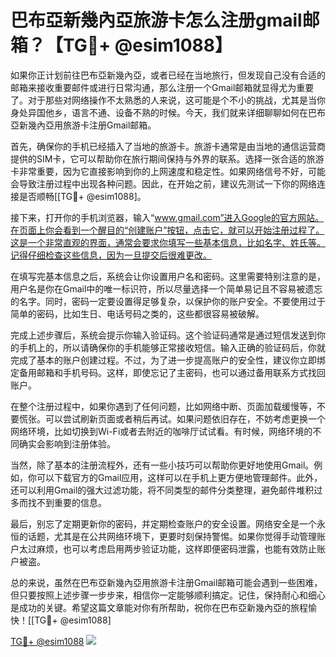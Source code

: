 # 巴布亞新幾內亞旅游卡怎么注册gmail邮箱？【TG💪+ @esim1088】

如果你正计划前往巴布亞新幾內亞，或者已经在当地旅行，但发现自己没有合适的邮箱来接收重要邮件或进行日常沟通，那么注册一个Gmail邮箱就显得尤为重要了。对于那些对网络操作不太熟悉的人来说，这可能是个不小的挑战，尤其是当你身处异国他乡，语言不通、设备不熟的时候。今天，我们就来详细聊聊如何在巴布亞新幾內亞用旅游卡注册Gmail邮箱。

首先，确保你的手机已经插入了当地的旅游卡。旅游卡通常是由当地的通信运营商提供的SIM卡，它可以帮助你在旅行期间保持与外界的联系。选择一张合适的旅游卡非常重要，因为它直接影响到你的上网速度和稳定性。如果网络信号不好，可能会导致注册过程中出现各种问题。因此，在开始之前，建议先测试一下你的网络连接是否顺畅[[TG💪+ @esim1088]。

接下来，打开你的手机浏览器，输入“www.gmail.com”进入Google的官方网站。在页面上你会看到一个醒目的“创建账户”按钮，点击它，就可以开始注册过程了。这是一个非常直观的界面，通常会要求你填写一些基本信息，比如名字、姓氏等。记得仔细检查这些信息，因为一旦提交后很难更改。

在填写完基本信息之后，系统会让你设置用户名和密码。这里需要特别注意的是，用户名是你在Gmail中的唯一标识符，所以尽量选择一个简单易记且不容易被遗忘的名字。同时，密码一定要设置得足够复杂，以保护你的账户安全。不要使用过于简单的密码，比如生日、电话号码之类的，这些都很容易被破解。

完成上述步骤后，系统会提示你输入验证码。这个验证码通常是通过短信发送到你的手机上的，所以请确保你的手机能够正常接收短信。输入正确的验证码后，你就完成了基本的账户创建过程。不过，为了进一步提高账户的安全性，建议你立即绑定备用邮箱和手机号码。这样，即使忘记了主密码，也可以通过备用联系方式找回账户。

在整个注册过程中，如果你遇到了任何问题，比如网络中断、页面加载缓慢等，不要慌张。可以尝试刷新页面或者稍后再试。如果问题依旧存在，不妨考虑更换一个网络环境，比如切换到Wi-Fi或者去附近的咖啡厅试试看。有时候，网络环境的不同确实会影响到注册体验。

当然，除了基本的注册流程外，还有一些小技巧可以帮助你更好地使用Gmail。例如，你可以下载官方的Gmail应用，这样可以在手机上更方便地管理邮件。此外，还可以利用Gmail的强大过滤功能，将不同类型的邮件分类整理，避免邮件堆积过多而找不到重要的信息。

最后，别忘了定期更新你的密码，并定期检查账户的安全设置。网络安全是一个永恒的话题，尤其是在公共网络环境下，更要时刻保持警惕。如果你觉得手动管理账户太过麻烦，也可以考虑启用两步验证功能，这样即便密码泄露，也能有效防止账户被盗。

总的来说，虽然在巴布亞新幾內亞用旅游卡注册Gmail邮箱可能会遇到一些困难，但只要按照上述步骤一步步来，相信你一定能够顺利搞定。记住，保持耐心和细心是成功的关键。希望这篇文章能对你有所帮助，祝你在巴布亞新幾內亞的旅程愉快！[[TG💪+ @esim1088]

[TG💪+ @esim1088](https://t.me/s/esim1088) ![](https://i.postimg.cc/4NQfJmqS/Snipaste-2025-05-13-00-14-12.png)